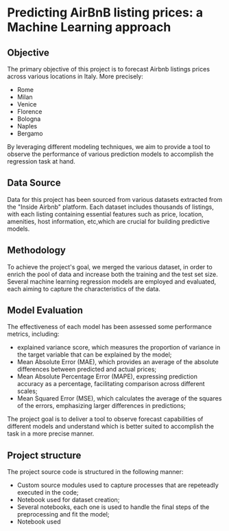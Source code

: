 # Predicting AirBnB listing prices: a Machine Learning approach

## Objective

The primary objective of this project is to forecast Airbnb listings prices across various locations in Italy.
More precisely:

- Rome
- Milan
- Venice
- Florence
- Bologna
- Naples
- Bergamo

By leveraging different modeling techniques, we aim to provide a tool to observe the performance of various prediction
models to accomplish the regression task at hand.

## Data Source

Data for this project has been sourced from various datasets extracted from the "Inside Airbnb" platform.
Each dataset includes thousands of listings, with each listing containing essential features such as price, location,
amenities, host information, etc,which are crucial for building predictive models.

## Methodology

To achieve the project's goal, we merged the various dataset, in order to enrich the pool of data and increase both the
training and the test set size.
Several machine learning regression models are employed and evaluated, each aiming to capture the characteristics of the data.

## Model Evaluation

The effectiveness of each model has been assessed some performance metrics, including:

- explained variance score, which measures the proportion of variance in the target variable that can be explained by the model;
- Mean Absolute Error (MAE), which provides an average of the absolute differences between predicted and actual prices;
- Mean Absolute Percentage Error (MAPE), expressing prediction accuracy as a percentage, facilitating comparison across different scales;
- Mean Squared Error (MSE), which calculates the average of the squares of the errors, emphasizing larger differences in predictions;

The project goal is to deliver a tool to observe forecast capabilities of different models and understand which is
better suited to accomplish the task in a more precise manner.

## Project structure

The project source code is structured in the following manner:

- Custom source modules used to capture processes that are repeteadly executed in the code;
- Notebook used for dataset creation;
- Several notebooks, each one is used to handle the final steps of the preprocessing and fit the model;
- Notebook used

